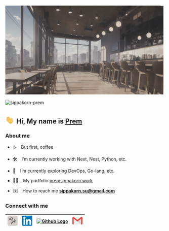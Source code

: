 <p>
  <img src="assets/cafe.png" width="500"/>
</p>
<p>
  <img src="https://komarev.com/ghpvc/?username=sippakorn-prem&label=Profile%20views&color=lightgrey&style=flat" alt="sippakorn-prem" />
</p>

<h2><img src="assets/hi.gif" width="30"/> Hi, My name is <a href="https://github.com/sippakorn-prem">Prem</a></h2>

<h3>About me</h3>

- ☕️&emsp;But first, coffee

- 🛠&emsp;I’m currently working with Next, Nest, Python, etc.

- 🚀&emsp;I’m currently exploring DevOps, Go-lang, etc.

- 👨‍💻&emsp;My portfolio [premsippakorn.work](premsippakorn.work)

- ✉️&emsp;How to reach me **sippakorn.su@gmail.com**

<h3>Connect with me</h3>

<table>
  <thead>
    <tr>
      <th>
        <a href="https://premsippakorn.work" rel="nofollow" target="_blank">
          <img src="assets/premsippakorn.work-logo.svg" alt="PremSippakorn.work Logo" width="32">
        </a>
      </th>
      <th>
        <a href="https://linkedin.com/in/sippakorn-prem" rel="nofollow" target="_blank">
          <img src="assets/linkedin.svg" alt="Linkedin Logo" width="32">
        </a>
      </th>
      <th>
        <a href="https://github.com/sippakorn-prem" rel="nofollow" target="_blank">
          <img src="https://github.githubassets.com/favicons/favicon-dark.svg" alt="Github Logo" width="32">
        </a>
      </th>
      <th>
        <a href="mailto:sippakorn.su@gmail.com" rel="nofollow" target="_blank">
          <img src="assets/gmail.svg" alt="Gmail Logo" width="32">
        </a>
      </th>
    </tr>
  </thead>
</table>